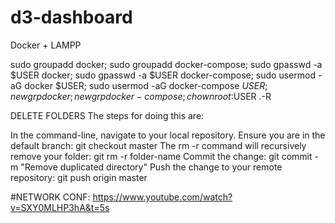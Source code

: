 # d3-dashboard

Docker + LAMPP

sudo groupadd docker; sudo groupadd docker-compose; sudo gpasswd -a $USER docker; sudo gpasswd -a $USER docker-compose; sudo usermod -aG docker $USER; sudo usermod -aG docker-compose $USER; newgrp docker; newgrp docker-compose; chown root:$USER .-R

DELETE FOLDERS The steps for doing this are:

In the command-line, navigate to your local repository. 
Ensure you are in the default branch: 
git checkout master 
The rm -r command will recursively remove your folder: 
git rm -r folder-name Commit the change: 
git commit -m "Remove duplicated directory" 
Push the change to your remote repository: 
git push origin master

#NETWORK CONF: https://www.youtube.com/watch?v=SXY0MLHP3hA&t=5s
